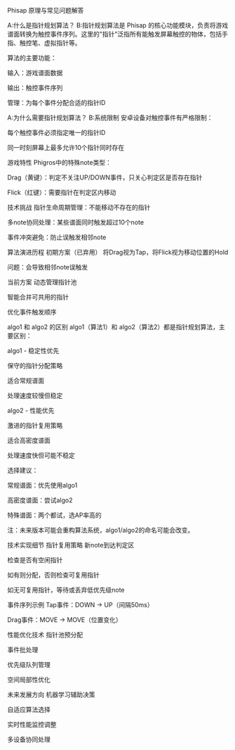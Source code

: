 Phisap 原理与常见问题解答

A:什么是指针规划算法？
B:指针规划算法是 Phisap 的核心功能模块，负责将游戏谱面转换为触控事件序列。这里的"指针"泛指所有能触发屏幕触控的物体，包括手指、触控笔、虚拟指针等。

算法的主要功能：

输入：游戏谱面数据

输出：触控事件序列

管理：为每个事件分配合适的指针ID

A:为什么需要指针规划算法？
B:系统限制
安卓设备对触控事件有严格限制：

每个触控事件必须指定唯一的指针ID

同一时刻屏幕上最多允许10个指针同时存在

游戏特性
Phigros中的特殊note类型：

Drag（黄键）：判定不关注UP/DOWN事件，只关心判定区是否存在指针

Flick（红键）：需要指针在判定区内移动

技术挑战
指针生命周期管理：不能移动不存在的指针

多note协同处理：某些谱面同时触发超过10个note

事件冲突避免：防止误触发相邻note

算法演进历程
初期方案（已弃用）
将Drag视为Tap，将Flick视为移动位置的Hold

问题：会导致相邻note误触发

当前方案
动态管理指针池

智能合并可共用的指针

优化事件触发顺序

algo1 和 algo2 的区别
algo1（算法1）和 algo2（算法2）都是指针规划算法，主要区别：

​​algo1 - 稳定性优先​​

保守的指针分配策略

适合常规谱面

处理速度较慢但稳定

​​algo2 - 性能优先​​

激进的指针复用策略

适合高密度谱面

处理速度快但可能不稳定

​​选择建议：​​

常规谱面：优先使用algo1

高密度谱面：尝试algo2

特殊谱面：两个都试，选AP率高的

注：未来版本可能会重构算法系统，algo1/algo2的命名可能会改变。

技术实现细节
指针复用策略
新note到达判定区

检查是否有空闲指针

如有则分配，否则检查可复用指针

如无可复用指针，等待或丢弃低优先级note

事件序列示例
Tap事件：DOWN → UP（间隔50ms）

Drag事件：MOVE → MOVE（位置变化）

性能优化技术
指针池预分配

事件批处理

优先级队列管理

空间局部性优化

未来发展方向
机器学习辅助决策

自适应算法选择

实时性能监控调整

多设备协同处理